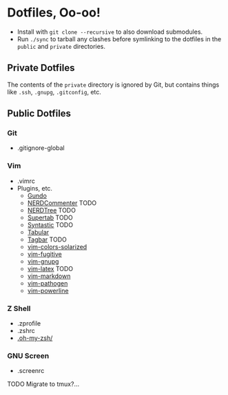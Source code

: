 # Dotfiles, Oo-oo!

* Install with `git clone --recursive` to also download submodules.
* Run `./sync` to tarball any clashes before symlinking to the dotfiles
  in the `public` and `private` directories.

## Private Dotfiles

The contents of the `private` directory is ignored by Git, but contains
things like `.ssh`, `.gnupg`, `.gitconfig`, etc.

## Public Dotfiles

### Git

* .gitignore-global

### Vim

* .vimrc
* Plugins, etc.
  * [Gundo](http://sjl.bitbucket.org/gundo.vim/)
  * [NERDCommenter](https://github.com/scrooloose/nerdcommenter) TODO
  * [NERDTree](https://github.com/scrooloose/nerdtree) TODO
  * [Supertab](https://github.com/ervandew/supertab) TODO
  * [Syntastic](https://github.com/scrooloose/syntastic) TODO
  * [Tabular](https://github.com/godlygeek/tabular)
  * [Tagbar](http://majutsushi.github.com/tagbar/) TODO
  * [vim-colors-solarized](https://github.com/altercation/solarized)
  * [vim-fugitive](https://github.com/tpope/vim-fugitive)
  * [vim-gnupg](http://gitorious.org/vim-gnupg)
  * [vim-latex](http://vim-latex.sourceforge.net) TODO
  * [vim-markdown](https://github.com/tpope/vim-markdown)
  * [vim-pathogen](https://github.com/tpope/vim-pathogen)
  * [vim-powerline](https://github.com/Lokaltog/vim-powerline)

### Z Shell

* .zprofile
* .zshrc
* [.oh-my-zsh/](https://github.com/robbyrussell/oh-my-zsh)

### GNU Screen

* .screenrc

TODO Migrate to tmux?...
